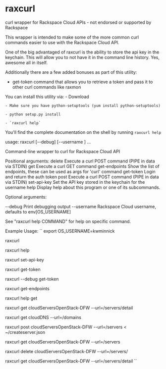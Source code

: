 raxcurl
=======

curl wrapper for Rackspace Cloud APIs - not endorsed or supported by Rackspace

This wrapper is intended to make some of the more common curl commands easier
to use with the Rackspace Cloud API.

One of the big advantaged of raxcurl is the ability to store the api key
in the keychain.  This will allow you to not have it in the command line
history. Yes, awesome all in itself.

Additionally there are a few added bonuses as part of this utility:
- get-token command that allows you to retrieve a token and pass it to other curl commands
like raxmon

You can install this utility via:
    - Download

    - Make sure you have python-setuptools (yum install python-setuptools)

    - python setup.py install

    - `raxcurl help`


You'll find the complete documentation on the shell by running ``raxcurl help``


usage: raxcurl [--debug] [--username <username>] <subcommand> ...

Command-line wrapper to curl for Rackspace Cloud API

Positional arguments:
  <subcommand>
    delete              Execute a curl POST command (PIPE in data via STDIN)
    get                 Execute a curl GET command
    get-endpoints       Show the list of endpoints, these can be used as args
                        for 'curl' command
    get-token           Login and return the auth token
    post                Execute a curl POST command (PIPE in data via STDIN)
    set-api-key         Set the API key stored in the keychain for the
                        username
    help                Display help about this program or one of its
                        subcommands.

Optional arguments:

  --debug               Print debugging output
  --username <username>
                        Rackspace Cloud username, defaults to env[OS_USERNAME]

See "raxcurl help COMMAND" for help on specific command.


Example Usage:
``
export OS_USERNAME=kwminnick

raxcurl

raxcurl help

raxcurl set-api-key

raxcurl get-token

raxcurl --debug get-token

raxcurl get-endpoints

raxcurl help get

raxcurl get cloudServersOpenStack-DFW --url=/servers/detail

raxcurl get cloudDNS --url=/domains

raxcurl post cloudServersOpenStack-DFW --url=/servers < ~/createserver.json

raxcurl get cloudServersOpenStack-DFW --url=/servers

raxcurl delete cloudServersOpenStack-DFW --url=/servers/<id>

raxcurl get cloudServersOpenStack-DFW --url=/servers/detail
``

